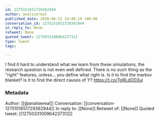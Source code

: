 ```yaml
---
id: 1275151651729362944
author: analisereal
published_date: 2020-06-22 19:40:19 +00:00
conversation_id: 1275151651729362944
in_reply_to: None
retweet: None
quoted_tweet: 1275033100964237312
type: tweet
tags:

---
```


I find it hard to understand what we learn from these simulations, the research question is not even well defined. There is no such thing as the "right" features, unless... you define what right is. Is it to find the markov blanket? Is it to find the direct causes of Y? https://t.co/TgRLdOD3ui

### Metadata

Author: [[@analisereal]]
Conversation: [[conversation-1275151651729362944]]
In reply to: [[None]]
Retweet of: [[None]]
Quoted tweet: [[1275033100964237312]]
